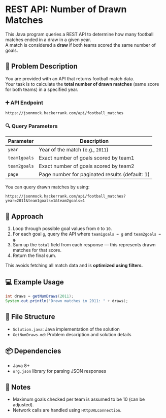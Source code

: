 # REST API: Number of Drawn Matches

This Java program queries a REST API to determine how many football matches ended in a draw in a given year.  
A match is considered a **draw** if both teams scored the same number of goals.

## 📘 Problem Description

You are provided with an API that returns football match data.  
Your task is to calculate the **total number of drawn matches** (same score for both teams) in a specified year.

### ➕ API Endpoint

```
https://jsonmock.hackerrank.com/api/football_matches
```

### 🔍 Query Parameters

| Parameter     | Description                                     |
|---------------|-------------------------------------------------|
| `year`        | Year of the match (e.g., `2011`)                |
| `team1goals`  | Exact number of goals scored by team1           |
| `team2goals`  | Exact number of goals scored by team2           |
| `page`        | Page number for paginated results (default: 1)  |

You can query drawn matches by using:
```
https://jsonmock.hackerrank.com/api/football_matches?year=2011&team1goals=1&team2goals=1
```

## 🚀 Approach

1. Loop through possible goal values from `0` to `10`.
2. For each goal `g`, query the API where `team1goals = g` and `team2goals = g`.
3. Sum up the `total` field from each response — this represents drawn matches for that score.
4. Return the final sum.

This avoids fetching all match data and is **optimized using filters**.

## 💻 Example Usage

```java
int draws = getNumDraws(2011);
System.out.println("Drawn matches in 2011: " + draws);
```

## 📁 File Structure

- `Solution.java`: Java implementation of the solution
- `GetNumDraws.md`: Problem description and solution details

## 📦 Dependencies

- Java 8+
- `org.json` library for parsing JSON responses

## 📌 Notes

- Maximum goals checked per team is assumed to be 10 (can be adjusted).
- Network calls are handled using `HttpURLConnection`.
